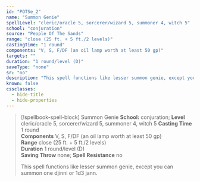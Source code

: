 ```yaml
---
id: "POTSe_2"
name: "Summon Genie"
spellLevel: "cleric/oracle 5, sorcerer/wizard 5, summoner 4, witch 5"
school: "conjuration"
source: "People Of The Sands"
range: "close (25 ft. + 5 ft./2 levels)"
castingTime: "1 round"
components: "V, S, F/DF (an oil lamp worth at least 50 gp)"
targets: ""
duration: "1 round/level (D)"
saveType: "none"
sr: "no"
description: "This spell functions like lesser summon genie, except you can summon one djinni or 1d3 jann."
known: false
cssclasses:
  - hide-title
  - hide-properties
---
```


> [!spellbook-spell-block] Summon Genie
> **School:** conjuration; **Level** cleric/oracle 5, sorcerer/wizard 5, summoner 4, witch 5
> **Casting Time** 1 round  
> **Components** V, S, F/DF (an oil lamp worth at least 50 gp)  
> **Range** close (25 ft. + 5 ft./2 levels)  
> **Duration** 1 round/level (D)  
> **Saving Throw** none; **Spell Resistance** no
> 
> This spell functions like lesser summon genie, except you can summon one djinni or 1d3 jann.
